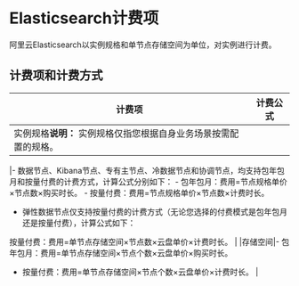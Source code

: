 # Elasticsearch计费项

阿里云Elasticsearch以实例规格和单节点存储空间为单位，对实例进行计费。

## 计费项和计费方式

|计费项|计费公式|
|---|----|
|实例规格**说明：** 实例规格仅指您根据自身业务场景按需配置的规格。

|-   数据节点、Kibana节点、专有主节点、冷数据节点和协调节点，均支持包年包月和按量付费的计费方式，计算公式分别如下：
    -   包年包月：费用=节点规格单价×节点数×购买时长。
    -   按量付费：费用=节点规格单价×节点数×计费时长。
-   弹性数据节点仅支持按量付费的计费方式（无论您选择的付费模式是包年包月还是按量付费），计算公式如下：

按量付费：费用=单节点存储空间×节点数×云盘单价×计费时长。 |
|存储空间|-   包年包月：费用=单节点存储空间×节点个数×云盘单价×购买时长。
-   按量付费：费用=单节点存储空间×节点个数×云盘单价×计费时长。 |

